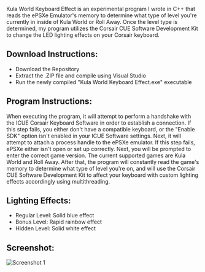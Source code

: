 Kula World Keyboard Effect is an experimental program I wrote in C++ that reads the ePSXe Emulator's memory to determine what type of level you're currently in inside of Kula World or Roll Away. Once the level type is determined, my program utilizes the Corsair CUE Software Development Kit to change the LED lighting effects on your Corsair keyboard.

Download Instructions:
-----

 - Download the Repository
 - Extract the .ZIP file and compile using Visual Studio
 - Run the newly compiled "Kula World Keyboard Effect.exe" executable

Program Instructions:
-----

When executing the program, it will attempt to perform a handshake with the ICUE Corsair Keyboard Software in order to establish a connection. If this step fails, you either don't have a compatible keyboard, or the "Enable SDK" option isn't enabled in your ICUE Software settings. Next, it will attempt to attach a process handle to the ePSXe emulator. If this step fails, ePSXe either isn't open or set up correctly. Next, you will be prompted to enter the correct game version. The current supported games are Kula World and Roll Away. After that, the program will constantly read the game's memory to determine what type of level you're on, and will use the Corsair CUE Software Development Kit to affect your keyboard with custom lighting effects accordingly using multithreading.

Lighting Effects:
-----

 - Regular Level: Solid blue effect
 - Bonus Level: Rapid rainbow effect
 - Hidden Level: Solid white effect

Screenshot:
-----

![Screenshot 1](https://www.satial.xyz/projects/jdg6yq7gFUGSDX2b.png)
